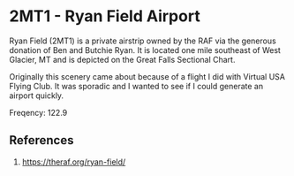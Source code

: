 # 2MT1 - Ryan Field Airport

Ryan Field (2MT1) is a private airstrip owned by the RAF via the generous donation of Ben and Butchie Ryan. It is located one mile southeast of West Glacier, MT and is depicted on the Great Falls Sectional Chart.

Originally this scenery came about because of a flight I did with Virtual USA Flying Club. It was sporadic and I wanted to see if I could generate an airport quickly.

Freqency: 122.9

## References

1. https://theraf.org/ryan-field/